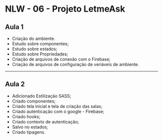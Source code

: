 # NLW - 06 - Projeto LetmeAsk

## Aula 1
- Criação do ambiente.
- Estudo sobre componentes;
- Estudo sobre estados;
- Estudo sobre Propriedades;
- Criação de arquivos de conexão com o Firebase;
- Criação de arquivos de configuração de veriáveis de ambiente.
_____

## Aula 2

- Adicionado Estilização SASS;
- Criado componentes; 
- Criado tela inicial e tela de criação das salas; 
- Criado autenticação com o google - Firebase; 
- Criado hooks; 
- Criado contexto de autenticação; 
- Salvo no estados; 
- Criado tipagens.
